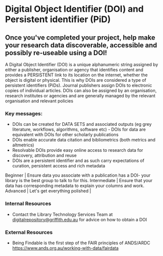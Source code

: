 # Digital Object Identifier (DOI) and Persistent identifier (PiD)  

## Once you've completed your project, help make your research data discoverable, accessible and possibly re-useable using a DOI! 

A Digital Object Identifier (DOI) is a unique alphanumeric string assigned by either a publisher, organisation or agency that identifies content and provides a PERSISTENT link to its location on the internet, whether the object is digital or physical. This is why DOIs are considered a type of persistent identifiers (PiDs).  Journal publishers assign DOIs to electronic copies of individual articles.   DOIs can also be assigned by an organisation, research institutes or agencies and are generally managed by the relevant organisation and relevant policies
### Key messages:
* DOIs can be created for DATA SETS and associated outputs (eg grey literature, workflows, algorithms, software etc) - DOIs for data are equivalent with DOIs for other scholarly publications
* DOIs enable accurate data citation and bibliometrics (both metrics and altmetrics)
* Resolvable DOIs provide easy online access to research data for discovery, attribution and reuse
* DOIs are a persistent identifier and as such carry expectations of curation, persistent access and rich metadata

Beginner | Ensure data you associate with a publication has a DOI- your library is the best group to talk to for this. 
Intermediate | Ensure that your data has corresponding metadata to explain your columns and work.
Advanced | Let's get everything polished |

### Internal Resources
* Contact the Library Technology Services Team at digitalrepository@griffith.edu.au for advice on how to obtain a DOI 

### External Resources
* Being Findable is the first step of the FAIR principles of ANDS/ARDC https://www.ands.org.au/working-with-data/fairdata

